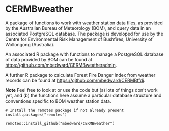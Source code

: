 # CERMBweather

A package of functions to work with weather station data files, as provided by
the Australian Bureau of Meteorology (BOM), and query data in an associated 
PostgreSQL database. The package is developed for use by the Centre for Environmental 
Risk Management of Bushfires, University of Wollongong (Australia). 

An associated R package with functions to manage a PostgreSQL database of
data provided by BOM can be found at https://github.com/mbedward/CERMBweatheradmin.

A further R package to calculate Forest Fire Danger Index from weather records
can be found at https://github.com/mbedward/CERMBffdi.

**Note** Feel free to look at or use the code but (a) lots of things don't
work yet, and (b) the functions here assume a particular database
structure and conventions specific to BOM weather station data.

```
# Install the remotes package if not already present
install.packages("remotes")

remotes::install_github("mbedward/CERMBweather")

```

